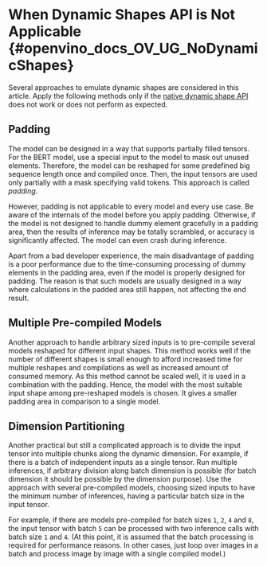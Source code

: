 # When Dynamic Shapes API is Not Applicable  {#openvino_docs_OV_UG_NoDynamicShapes}

Several approaches to emulate dynamic shapes are considered in this article.
Apply the following methods only if the [native dynamic shape API](ov_dynamic_shapes.md) does not work or does not perform as expected.

## Padding

The model can be designed in a way that supports partially filled tensors.
For the BERT model, use a special input to the model to mask out unused elements.
Therefore, the model can be reshaped for some predefined big sequence length once and compiled once. Then, the input tensors are used only partially with a mask specifying valid tokens.
This approach is called *padding*.

However, padding is not applicable to every model and every use case.
Be aware of the internals of the model before you apply padding. Otherwise, if the model is not designed to handle dummy element gracefully in a padding area,
then the results of inference may be totally scrambled, or accuracy is significantly affected.
The model can even crash during inference.

Apart from a bad developer experience,
the main disadvantage of padding is a poor performance due to the time-consuming processing of dummy elements in the padding area,
even if the model is properly designed for padding.
The reason is that such models are usually designed in a way where calculations in the padded area still happen, not affecting the end result.

## Multiple Pre-compiled Models

Another approach to handle arbitrary sized inputs is to pre-compile several models reshaped for different input shapes.
This method works well if the number of different shapes is small enough to afford increased time for multiple reshapes and compilations
as well as increased amount of consumed memory.
As this method cannot be scaled well, it is used in a combination with the padding.
Hence, the model with the most suitable input shape among pre-reshaped models is chosen.
It gives a smaller padding area in comparison to a single model.

## Dimension Partitioning

Another practical but still a complicated approach is to divide the input tensor into multiple chunks along the dynamic dimension.
For example, if there is a batch of independent inputs as a single tensor.
Run multiple inferences, if arbitrary division along batch dimension is possible (for batch dimension it should be possible by the dimension purpose).
Use the approach with several pre-compiled models, choosing sized inputs to have the minimum number of inferences,
having a particular batch size in the input tensor.

For example, if there are models pre-compiled for batch sizes `1`, `2`, `4` and `8`,
the input tensor with batch `5` can be processed with two inference calls with batch size `1` and `4`.
(At this point, it is assumed that the batch processing is required for performance reasons. In other cases, just loop over images in a batch
and process image by image with a single compiled model.)
